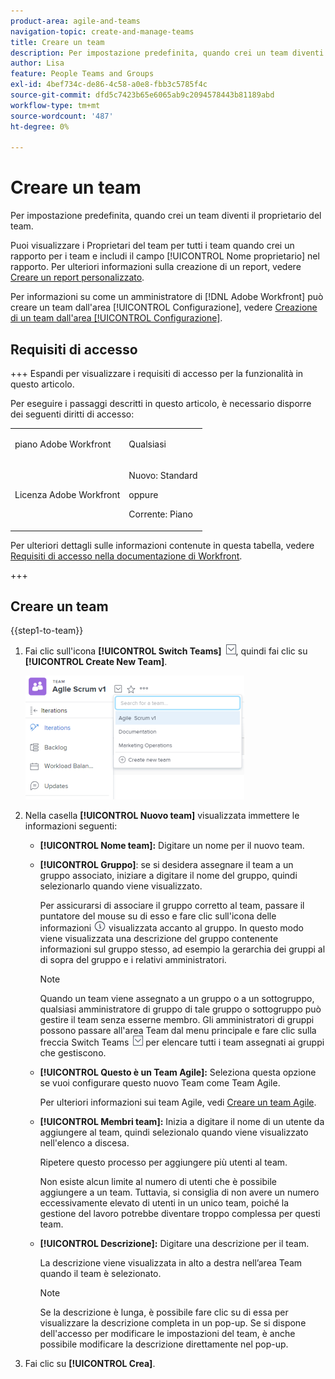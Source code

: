 ```yaml
---
product-area: agile-and-teams
navigation-topic: create-and-manage-teams
title: Creare un team
description: Per impostazione predefinita, quando crei un team diventi il proprietario del team.
author: Lisa
feature: People Teams and Groups
exl-id: 4bef734c-de86-4c58-a0e8-fbb3c5785f4c
source-git-commit: dfd5c7423b65e6065ab9c2094578443b81189abd
workflow-type: tm+mt
source-wordcount: '487'
ht-degree: 0%

---
```


# Creare un team

Per impostazione predefinita, quando crei un team diventi il proprietario del team.

Puoi visualizzare i Proprietari del team per tutti i team quando crei un rapporto per i team e includi il campo [!UICONTROL Nome proprietario] nel rapporto. Per ulteriori informazioni sulla creazione di un report, vedere [Creare un report personalizzato](../../reports-and-dashboards/reports/creating-and-managing-reports/create-custom-report.md).

Per informazioni su come un amministratore di [!DNL Adobe Workfront] può creare un team dall&#39;area [!UICONTROL Configurazione], vedere [Creazione di un team dall&#39;area [!UICONTROL Configurazione]](../../administration-and-setup/add-users/create-and-manage-teams/create-a-team-from-setup.md).

## Requisiti di accesso

+++ Espandi per visualizzare i requisiti di accesso per la funzionalità in questo articolo.

Per eseguire i passaggi descritti in questo articolo, è necessario disporre dei seguenti diritti di accesso:

<table style="table-layout:auto"> 
 <col> 
 <col> 
 <tbody> 
  <tr data-mc-conditions=""> 
   <td role="rowheader"> <p>piano Adobe Workfront</p> </td> 
   <td>Qualsiasi</td> 
  </tr> 
  <tr> 
   <td role="rowheader">Licenza Adobe Workfront</td> 
   <td>
   <p>Nuovo: Standard</p>
   <p>oppure</p>
   <p>Corrente: Piano</p></td>
  </tr> 
 </tbody> 
</table>

Per ulteriori dettagli sulle informazioni contenute in questa tabella, vedere [Requisiti di accesso nella documentazione di Workfront](/help/quicksilver/administration-and-setup/add-users/access-levels-and-object-permissions/access-level-requirements-in-documentation.md).

+++

## Creare un team

{{step1-to-team}}

1. Fai clic sull&#39;icona **[!UICONTROL Switch Teams]** ![Switch team icon](assets/switch-team-icon.png), quindi fai clic su **[!UICONTROL Create New Team]**.

   ![Seleziona Crea nuovo team.](assets/create-new-team-350x198.png)

1. Nella casella **[!UICONTROL Nuovo team]** visualizzata immettere le informazioni seguenti:

   * **[!UICONTROL Nome team]:** Digitare un nome per il nuovo team.
   * **[!UICONTROL Gruppo]**: se si desidera assegnare il team a un gruppo associato, iniziare a digitare il nome del gruppo, quindi selezionarlo quando viene visualizzato.

     Per assicurarsi di associare il gruppo corretto al team, passare il puntatore del mouse su di esso e fare clic sull&#39;icona delle informazioni ![](assets/info-icon.png) visualizzata accanto al gruppo. In questo modo viene visualizzata una descrizione del gruppo contenente informazioni sul gruppo stesso, ad esempio la gerarchia dei gruppi al di sopra del gruppo e i relativi amministratori.

     >[!NOTE]
     >
     >Quando un team viene assegnato a un gruppo o a un sottogruppo, qualsiasi amministratore di gruppo di tale gruppo o sottogruppo può gestire il team senza esserne membro. Gli amministratori di gruppi possono passare all&#39;area Team dal menu principale e fare clic sulla freccia Switch Teams ![Switch team icon](assets/switch-team-icon.png) per elencare tutti i team assegnati ai gruppi che gestiscono.

   * **[!UICONTROL Questo è un Team Agile]:** Seleziona questa opzione se vuoi configurare questo nuovo Team come Team Agile.

     Per ulteriori informazioni sui team Agile, vedi [Creare un team Agile](../../agile/get-started-with-agile-in-workfront/create-an-agile-team.md).

   * **[!UICONTROL Membri team]:** Inizia a digitare il nome di un utente da aggiungere al team, quindi selezionalo quando viene visualizzato nell&#39;elenco a discesa.

     Ripetere questo processo per aggiungere più utenti al team.

     Non esiste alcun limite al numero di utenti che è possibile aggiungere a un team. Tuttavia, si consiglia di non avere un numero eccessivamente elevato di utenti in un unico team, poiché la gestione del lavoro potrebbe diventare troppo complessa per questi team.

   * **[!UICONTROL Descrizione]:** Digitare una descrizione per il team.

     La descrizione viene visualizzata in alto a destra nell’area Team quando il team è selezionato.

     >[!NOTE]
     >
     >Se la descrizione è lunga, è possibile fare clic su di essa per visualizzare la descrizione completa in un pop-up. Se si dispone dell&#39;accesso per modificare le impostazioni del team, è anche possibile modificare la descrizione direttamente nel pop-up.

1. Fai clic su **[!UICONTROL Crea]**.
